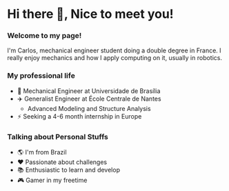 # Hi there 👋, Nice to meet you!

### Welcome to my page!

I'm Carlos, mechanical engineer student doing a double degree in France. I really enjoy mechanics and how I apply computing on it, usually in robotics.

### My professional life

- 🚗 Mechanical Engineer at Universidade de Brasília
- ✈️ Generalist Engineer at École Centrale de Nantes
    - Advanced Modeling and Structure Analysis
- ⚡ Seeking a 4-6 month internship in Europe

### Talking about Personal Stuffs

- 🌎 I'm from Brazil
- ❤️ Passionate about challenges
- 📚 Enthusiastic to learn and develop
- 🎮 Gamer in my freetime






<!--
**carlos-adir/carlos-adir** is a ✨ _special_ ✨ repository because its `README.md` (this file) appears on your GitHub profile.

Here are some ideas to get you started:

- 🔭 I’m currently a Double Degree Student
- 🌱 I’m currently learning ...
- 👯 I’m looking to collaborate on ...
- 🤔 I’m looking for help with ...
- 💬 Ask me about ...
- 📫 How to reach me: ...
- 😄 Pronouns: ...
- ⚡ Fun fact: ...
-->
